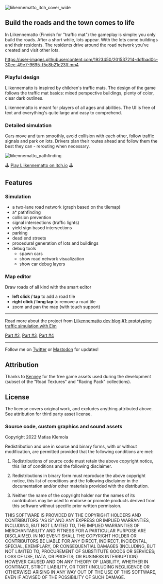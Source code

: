 ![liikennematto_itch_cover_wide](https://user-images.githubusercontent.com/1923450/201537010-ece5c730-ebb9-45e9-b0dc-3ed56e4356b0.png)

## Build the roads and the town comes to life

In Liikennematto (Finnish for "traffic mat") the gameplay is simple: you only build the roads. After a short while, lots appear. With the lots come buildings and their residents. The residents drive around the road network you've created and visit other lots.

https://user-images.githubusercontent.com/1923450/201537214-ddfbad0c-30ee-49e7-9695-f5c8b21e23ff.mp4

### Playful design

Liikennematto is inspired by children's traffic mats. The design of the game follows the traffic mat basics: mixed perspective buildings, plenty of color, clear dark outlines.

Liikennematto is meant for players of all ages and abilities. The UI is free of text and everything's quite large and easy to comprehend.

### Detailed simulation

Cars move and turn smoothly, avoid collision with each other, follow traffic signals and park on lots. Drivers plan their routes ahead and follow them the best they can - rerouting when necessary.

![liikennematto_pathfinding](https://user-images.githubusercontent.com/1923450/201537242-b210f801-4a64-4fcd-9c23-61a12f481f33.png)

🕹️ [Play Liikennematto on itch.io](https://yourmagicisworking.itch.io/liikennematto) 🕹️

## Features

### Simulation

-   a two-lane road network (graph based on the tilemap)
-   a* pathfinding
-   collision prevention
-   signal intersections (traffic lights)
-   yield sign based intersections
-   parking
-   dead end streets
-   procedural generation of lots and buildings
-   debug tools
    -   spawn cars
    -   show road network visualization
    -   show car debug layers

### Map editor

Draw roads of all kind with the smart editor

-   **left click / tap** to add a road tile
-   **right click / long tap** to remove a road tile
-   zoom and pan the map (with touch support)

---

Read more about the project from [Liikennematto dev blog #1: prototyping traffic simulation with Elm](https://matiasklemola.com/liikennematto-dev-blog-one)

[Part #2](https://matiasklemola.com/liikennematto-devlog-two), 
[Part #3](https://matiasklemola.com/liikennematto-devlog-three), 
[Part #4](https://matiasklemola.com/liikennematto-devlog-four)

---

Follow me on [Twitter](https://twitter.com/MatiasKlemola) or [Mastodon](https://mastodon.gamedev.place/@yourmagicisworking) for updates!

## Attribution

Thanks to [Kenney](https://kenney.nl/assets) for the free game assets used during the development (subset of the "Road Textures" and "Racing Pack" collections).

## License

The license covers original work, and excludes anything attributed above. See attribution for third party asset license.

### Source code, custom graphics and sound assets

Copyright 2022 Matias Klemola

Redistribution and use in source and binary forms, with or without modification, are permitted provided that the following conditions are met:

1. Redistributions of source code must retain the above copyright notice, this list of conditions and the following disclaimer.

2. Redistributions in binary form must reproduce the above copyright notice, this list of conditions and the following disclaimer in the documentation and/or other materials provided with the distribution.

3. Neither the name of the copyright holder nor the names of its contributors may be used to endorse or promote products derived from this software without specific prior written permission.

THIS SOFTWARE IS PROVIDED BY THE COPYRIGHT HOLDERS AND CONTRIBUTORS "AS IS" AND ANY EXPRESS OR IMPLIED WARRANTIES, INCLUDING, BUT NOT LIMITED TO, THE IMPLIED WARRANTIES OF MERCHANTABILITY AND FITNESS FOR A PARTICULAR PURPOSE ARE DISCLAIMED. IN NO EVENT SHALL THE COPYRIGHT HOLDER OR CONTRIBUTORS BE LIABLE FOR ANY DIRECT, INDIRECT, INCIDENTAL, SPECIAL, EXEMPLARY, OR CONSEQUENTIAL DAMAGES (INCLUDING, BUT NOT LIMITED TO, PROCUREMENT OF SUBSTITUTE GOODS OR SERVICES; LOSS OF USE, DATA, OR PROFITS; OR BUSINESS INTERRUPTION) HOWEVER CAUSED AND ON ANY THEORY OF LIABILITY, WHETHER IN CONTRACT, STRICT LIABILITY, OR TORT (INCLUDING NEGLIGENCE OR OTHERWISE) ARISING IN ANY WAY OUT OF THE USE OF THIS SOFTWARE, EVEN IF ADVISED OF THE POSSIBILITY OF SUCH DAMAGE.
